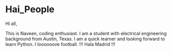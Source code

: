 # Hai_People

Hi all,

This is Naveen, coding enthusiast. I am a student with electrical engineering background from Austin, Texas.
I am a quick learner and looking forward to learn Python.
I loooooove football. !!! Hala Madrid !!!
